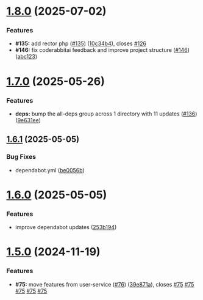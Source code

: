 # [1.8.0](https://github.com/VilnaCRM-Org/php-service-template/compare/v1.7.0...v1.8.0) (2025-07-02)

### Features

* **#135:** add rector php ([#135](https://github.com/VilnaCRM-Org/php-service-template/issues/135)) ([10c34b4](https://github.com/VilnaCRM-Org/php-service-template/commit/10c34b4be0c8cda8cf3c4eadf84c172bfa5abc21)), closes [#126](https://github.com/VilnaCRM-Org/php-service-template/issues/126)
* **#146:** fix coderabbitai feedback and improve project structure ([#146](https://github.com/VilnaCRM-Org/php-service-template/issues/146)) ([abc123](https://github.com/VilnaCRM-Org/php-service-template/commit/abc123))

# [1.7.0](https://github.com/VilnaCRM-Org/php-service-template/compare/v1.6.1...v1.7.0) (2025-05-26)

### Features

* **deps:** bump the all-deps group across 1 directory with 11 updates ([#136](https://github.com/VilnaCRM-Org/php-service-template/issues/136)) ([9e631ee](https://github.com/VilnaCRM-Org/php-service-template/commit/9e631ee0732cfd6cfe9cccc5d546fe3d929b10aa))

## [1.6.1](https://github.com/VilnaCRM-Org/php-service-template/compare/v1.6.0...v1.6.1) (2025-05-05)

### Bug Fixes

* dependabot.yml ([be0056b](https://github.com/VilnaCRM-Org/php-service-template/commit/be0056bf3f16bb79826d51b6aadf42aa3d729437))

# [1.6.0](https://github.com/VilnaCRM-Org/php-service-template/compare/v1.5.0...v1.6.0) (2025-05-05)

### Features

* improve dependabot updates ([253b194](https://github.com/VilnaCRM-Org/php-service-template/commit/253b19476e38bb5be219488eb54f5d33f78da2b3))

# [1.5.0](https://github.com/VilnaCRM-Org/php-service-template/compare/v1.4.0...v1.5.0) (2024-11-19)

### Features

* **#75:** move features from user-service ([#76](https://github.com/VilnaCRM-Org/php-service-template/issues/76)) ([39e871a](https://github.com/VilnaCRM-Org/php-service-template/commit/39e871a0d22fbde803319a3d3b97ee8d230e9744)), closes [#75](https://github.com/VilnaCRM-Org/php-service-template/issues/75) [#75](https://github.com/VilnaCRM-Org/php-service-template/issues/75) [#75](https://github.com/VilnaCRM-Org/php-service-template/issues/75) [#75](https://github.com/VilnaCRM-Org/php-service-template/issues/75) [#75](https://github.com/VilnaCRM-Org/php-service-template/issues/75)
